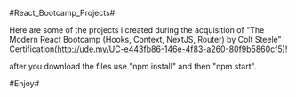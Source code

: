 #React_Bootcamp_Projects#

Here are some of the projects i created during the acquisition of "The Modern React Bootcamp (Hooks, Context, NextJS, Router) by Colt Steele" Certification(http://ude.my/UC-e443fb86-146e-4f83-a260-80f9b5860cf5)!

after you download the files use "npm install" and then "npm start".

#Enjoy#
